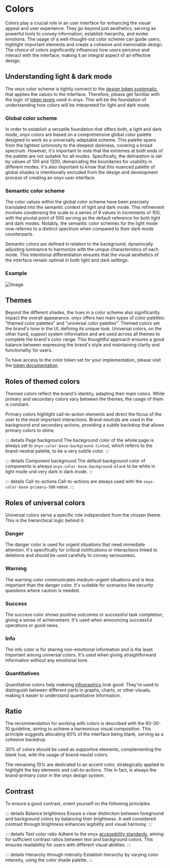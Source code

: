 # Colors

Colors play a crucial role in an user interface for enhancing the visual appeal and user experience. They go beyond just aesthetics, serving as powerful tools to convey information, establish hierarchy, and evoke emotions. The usage of a well-thought-out color scheme can guide users, highlight important elements and create a cohesive and memorable design. The choice of colors significantly influences how users perceive and interact with the interface, making it an integral aspect of an effective design.

## Understanding light & dark mode

The onyx color scheme is tightly connect to the [design token systematic](/tokens/introduction), that applies the values to the interface. Therefore, please get familiar with the logic of [token levels](/tokens/introduction) used in onyx. This will be the foundation of understanding how colors will be interpreted for light and dark mode.

### Global color scheme

In order to establish a versatile foundation that offers both, a light and dark mode, onyx colors are based on a comprehensive global color palette designed to work as a universally adaptable scheme. This palette spans from the lightest luminosity to the deepest darkness, covering a broad spectrum. However, it's important to note that the extremes at both ends of the palette are not suitable for all modes. Specifically, the delineation is set by values of 100 and 1200, demarcating the boundaries for usability in different modes. It's also important to know that this nuanced palette of global shades is intentionally excluded from the design and development process of creating an onyx user interface.

### Semantic color scheme

The color values within the global color scheme have been precisely translated into the semantic context of light and dark mode. This refinement involves condensing the scale to a series of 9 values in increments of 100, with the pivotal point of 500 serving as the default reference for both light and dark modes. Notably, the semantic color schemes for the light mode now referres to a distinct spectrum when compared to their dark mode counterparts.

Semantic colors are defined in relation to the background, dynamically adjusting luminance to harmonize with the unique characteristics of each mode. This intentional differentiation ensures that the visual aesthetics of the interface remain optimal in both light and dark settings.

### Example

![Image](/assets/color_systematic.webp)

## Themes

Beyond the different shades, the hues in a color scheme also significantly impact the overall appearance. onyx offers two main types of color palettes: "themed color palettes" and "universal color palettes". Themed colors set the brand's tone in the UI, defining its unique look. Universal colors, on the other hand, support system information and are used across all themes to complete the brand's color range. This thoughtful approach ensures a good balance between expressing the brand's style and maintaining clarity and functionality for users.

<script lang="ts" setup>
import OnyxColorThemeDefinitions from "../.vitepress/components/OnyxColorThemeDefinitions.vue";
import HorizontalColorStripCard from "../.vitepress/components/HorizontalColorStripCard.vue";
</script>

<OnyxColorThemeDefinitions />

To have access to the color token set for your implementation, please visit the [token documentation](/tokens/colors).

## Roles of themed colors

Themed colors reflect the brand's identity, adapting their main colors. While primary and secondary colors vary between the themes, the usage of them is constant.

Primary colors highlight call-to-action elements and direct the focus of the user to the most important interactions. Brand-neutrals are used in the background and secondary actions, providing a subtle backdrop that allows primary colors to shine.

::: details Page background
The background color of the whole page is always set to `onyx-color-base-background-tinted`, which referrs to the brand-neutral palette, to be a very subtle color.
:::

::: details Component background
The default background color of components is always `onyx-color-base-background-blank` to be white in light mode und very dark in dark mode.
:::

::: details Call-to-actions
Call-to-actions are always used with the `onyx-color-base-primary-500` value.
:::

## Roles of universal colors

Universal colors serve a specific role independent from the chosen theme. This is the hierarchical logic behind it:

### Danger

<HorizontalColorStripCard color="danger" />

The danger color is used for urgent situations that need immediate attention. It's specifically for critical notifications or interactions linked to deletions and should be used carefully to convey seriousness.

### Warning

<HorizontalColorStripCard color="warning" />

The warning color communicates medium-urgent situations and is less important than the danger color. It's suitable for scenarios like security questions where caution is needed.

### Success

<HorizontalColorStripCard color="success" />

The success color shows positive outcomes or successful task completion, giving a sense of achievement. It's used when announcing successful operations or good news.

### Info

<HorizontalColorStripCard color="info" />

The info color is for sharing non-emotional information and is the least important among universal colors. It's used when giving straightforward information without any emotional tone.

### Quantitatives

Quantitative colors help makeing [infographics](/basics/infographics) look good. They're used to distinguish between different parts in graphs, charts, or other visuals, making it easier to understand quantitative information.

## Ratio

The recommendation for working with colors is described with the 60-30-10 guideline, aiming to achieve a harmonious visual composition. This principle suggests allocating 60% of the interface being blank, serving as a cohesive backdrop.

30% of colors should be used as supportive elements, complementing the blank hue, with the usage of brand-neutal colors.

The remaining 10% are dedicated to an accent color, strategically applied to highlight the key elements and call-to-actions. This in fact, is always the brand-primary color in the onyx design system.

## Contrast

To ensure a good contrast, orient yourself on the following principles.

::: details Balance brightness
Ensure a clear distinction between foreground and background colors by balancing their brightness. A well considered contrast through brightness enhances legibility and visual harmony.
:::

::: details Text color ratio
Adhere to the onyx [accessibility standards](/basics/accessibility), aiming for sufficient contrast ratios between text and background colors. This ensures readability for users with different visual abilities.
:::

::: details Hierarchy through intensity
Establish hierarchy by varying color intensity, using the color shade palette.
:::
